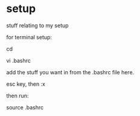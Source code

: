 # setup
stuff relating to my setup


for terminal setup:

cd 

vi .bashrc

add the stuff you want in from the .bashrc file here.

esc key, then :x 

then run:

source .bashrc
